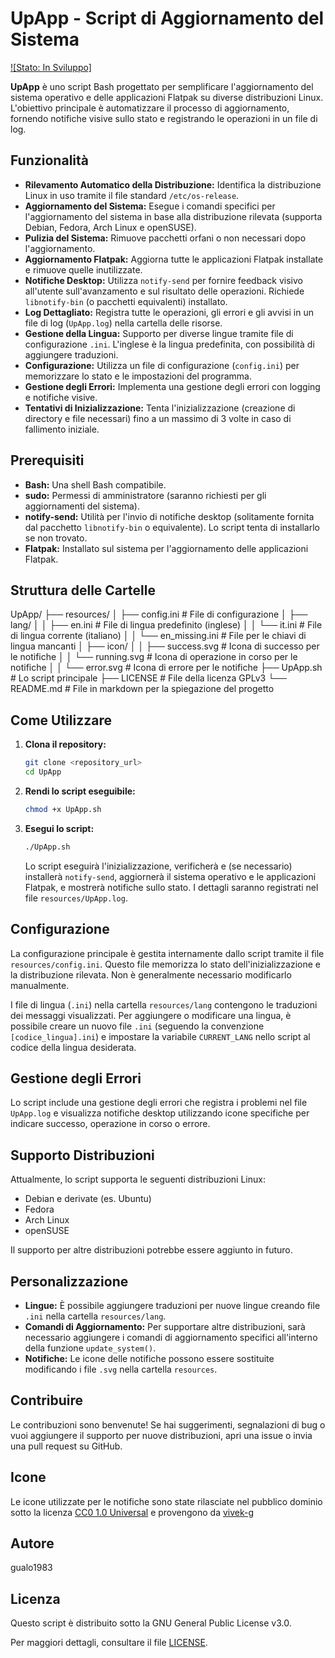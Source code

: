 # UpApp - Script di Aggiornamento del Sistema

[![Stato: In Sviluppo]][status-badge]

[status-badge]: https://img.shields.io/badge/Stato-In%20Sviluppo-yellow

**UpApp** è uno script Bash progettato per semplificare l'aggiornamento del sistema operativo e delle applicazioni Flatpak su diverse distribuzioni Linux. L'obiettivo principale è automatizzare il processo di aggiornamento, fornendo notifiche visive sullo stato e registrando le operazioni in un file di log.

## Funzionalità

* **Rilevamento Automatico della Distribuzione:** Identifica la distribuzione Linux in uso tramite il file standard `/etc/os-release`.
* **Aggiornamento del Sistema:** Esegue i comandi specifici per l'aggiornamento del sistema in base alla distribuzione rilevata (supporta Debian, Fedora, Arch Linux e openSUSE).
* **Pulizia del Sistema:** Rimuove pacchetti orfani o non necessari dopo l'aggiornamento.
* **Aggiornamento Flatpak:** Aggiorna tutte le applicazioni Flatpak installate e rimuove quelle inutilizzate.
* **Notifiche Desktop:** Utilizza `notify-send` per fornire feedback visivo all'utente sull'avanzamento e sul risultato delle operazioni. Richiede `libnotify-bin` (o pacchetti equivalenti) installato.
* **Log Dettagliato:** Registra tutte le operazioni, gli errori e gli avvisi in un file di log (`UpApp.log`) nella cartella delle risorse.
* **Gestione della Lingua:** Supporto per diverse lingue tramite file di configurazione `.ini`. L'inglese è la lingua predefinita, con possibilità di aggiungere traduzioni.
* **Configurazione:** Utilizza un file di configurazione (`config.ini`) per memorizzare lo stato e le impostazioni del programma.
* **Gestione degli Errori:** Implementa una gestione degli errori con logging e notifiche visive.
* **Tentativi di Inizializzazione:** Tenta l'inizializzazione (creazione di directory e file necessari) fino a un massimo di 3 volte in caso di fallimento iniziale.

## Prerequisiti

* **Bash:** Una shell Bash compatibile.
* **sudo:** Permessi di amministratore (saranno richiesti per gli aggiornamenti del sistema).
* **notify-send:** Utilità per l'invio di notifiche desktop (solitamente fornita dal pacchetto `libnotify-bin` o equivalente). Lo script tenta di installarlo se non trovato.
* **Flatpak:** Installato sul sistema per l'aggiornamento delle applicazioni Flatpak.

## Struttura delle Cartelle

UpApp/
├── resources/
│   ├── config.ini            # File di configurazione
│   ├── lang/
│   │   ├── en.ini            # File di lingua predefinito (inglese)
│   │   └── it.ini            # File di lingua corrente (italiano)
│   │   └── en_missing.ini    # File per le chiavi di lingua mancanti
│   ├── icon/
│   │   ├── success.svg       # Icona di successo per le notifiche
│   │   └── running.svg       # Icona di operazione in corso per le notifiche
│   │   └── error.svg         # Icona di errore per le notifiche
├── UpApp.sh                  # Lo script principale
├── LICENSE                   # File della  licenza GPLv3
└── README.md                 # File in markdown per la spiegazione del progetto


## Come Utilizzare

1.  **Clona il repository:**
    ```bash
    git clone <repository_url>
    cd UpApp
    ```

2.  **Rendi lo script eseguibile:**
    ```bash
    chmod +x UpApp.sh
    ```

3.  **Esegui lo script:**
    ```bash
    ./UpApp.sh
    ```

    Lo script eseguirà l'inizializzazione, verificherà e (se necessario) installerà `notify-send`, aggiornerà il sistema operativo e le applicazioni Flatpak, e mostrerà notifiche sullo stato. I dettagli saranno registrati nel file `resources/UpApp.log`.

## Configurazione

La configurazione principale è gestita internamente dallo script tramite il file `resources/config.ini`. Questo file memorizza lo stato dell'inizializzazione e la distribuzione rilevata. Non è generalmente necessario modificarlo manualmente.

I file di lingua (`.ini`) nella cartella `resources/lang` contengono le traduzioni dei messaggi visualizzati. Per aggiungere o modificare una lingua, è possibile creare un nuovo file `.ini` (seguendo la convenzione `[codice_lingua].ini`) e impostare la variabile `CURRENT_LANG` nello script al codice della lingua desiderata.

## Gestione degli Errori

Lo script include una gestione degli errori che registra i problemi nel file `UpApp.log` e visualizza notifiche desktop utilizzando icone specifiche per indicare successo, operazione in corso o errore.

## Supporto Distribuzioni

Attualmente, lo script supporta le seguenti distribuzioni Linux:

* Debian e derivate (es. Ubuntu)
* Fedora
* Arch Linux
* openSUSE

Il supporto per altre distribuzioni potrebbe essere aggiunto in futuro.

## Personalizzazione

* **Lingue:** È possibile aggiungere traduzioni per nuove lingue creando file `.ini` nella cartella `resources/lang`.
* **Comandi di Aggiornamento:** Per supportare altre distribuzioni, sarà necessario aggiungere i comandi di aggiornamento specifici all'interno della funzione `update_system()`.
* **Notifiche:** Le icone delle notifiche possono essere sostituite modificando i file `.svg` nella cartella `resources`.

## Contribuire

Le contribuzioni sono benvenute! Se hai suggerimenti, segnalazioni di bug o vuoi aggiungere il supporto per nuove distribuzioni, apri una issue o invia una pull request su GitHub.

## Icone

Le icone utilizzate per le notifiche sono state rilasciate nel pubblico dominio sotto la licenza [CC0 1.0 Universal](https://creativecommons.org/publicdomain/zero/1.0/) e provengono da [vivek-g](https://iconduck.com/designers/vivek-g)

## Autore

gualo1983

## Licenza

Questo script è distribuito sotto la GNU General Public License v3.0.

Per maggiori dettagli, consultare il file [LICENSE](LICENSE).